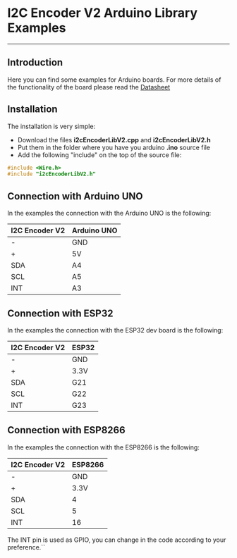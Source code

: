 # I2C Encoder V2 Arduino Library Examples
--------------------------------------------------------------------------------

## Introduction

Here you can find some examples for Arduino boards.
For more details of the functionality of the board please read the [Datasheet](https://github.com/Fattoresaimon/I2CEncoderV2/blob/master/EncoderI2CV2_v1.5.pdf) 

## Installation

The installation is very simple:
* Download the files **i2cEncoderLibV2.cpp** and **i2cEncoderLibV2.h**
* Put them in the folder where you have you arduino **.ino** source file
* Add the following "include" on the top of the source file:
``` C++
#include <Wire.h>
#include "i2cEncoderLibV2.h"
```

## Connection with Arduino UNO
In the examples the connection with the Arduino UNO is the following:

| I2C Encoder V2 | Arduino UNO |
| ---------- | ---------- |
| - | GND|
| + | 5V|
| SDA | A4 |
| SCL | A5 |
| INT | A3 |

## Connection with ESP32
In the examples the connection with the ESP32 dev board is the following:

| I2C Encoder V2 | ESP32 |
| ---------- | ---------- |
| - | GND|
| + | 3.3V|
| SDA | G21 |
| SCL | G22 |
| INT | G23 |

## Connection with ESP8266
In the examples the connection with the ESP8266 is the following:

| I2C Encoder V2 | ESP8266 |
| ---------- | ---------- |
| - | GND|
| + | 3.3V|
| SDA | 4 |
| SCL | 5 |
| INT | 16 |

The INT pin is used as GPIO, you can change in the code according to your preference.``
